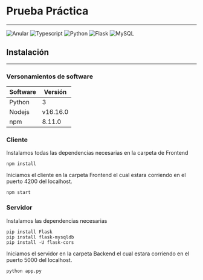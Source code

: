 # Prueba Práctica
--- 

![Anular](https://img.shields.io/badge/Angular-gray?style=flat-square&logo=angular)
![Typescript](https://img.shields.io/badge/Typescript-gray?style=flat-square&logo=typescript)
![Python](https://img.shields.io/badge/Python-gray?style=flat-square&logo=python)
![Flask](https://img.shields.io/badge/Flask-gray?style=flat-square&logo=flask)
![MySQL](https://img.shields.io/badge/MySQL-gray?style=flat-square&logo=mysql)

## Instalación
---

### Versonamientos de software
| Software | Versión |
|---|---|
| Python  | 3 |
| Nodejs  | v16.16.0  |
| npm | 8.11.0 |   

### Cliente

Instalamos todas las dependencias necesarias en la carpeta de Frontend

```
npm install 
```

Iniciamos el cliente en la carpeta Frontend el cual estara corriendo en el puerto 4200 del localhost.

```
npm start
``` 

### Servidor 

Instalamos las dependencias necesarias
```
pip install Flask
pip install flask-mysqldb
pip install -U flask-cors
```

Iniciamos el servidor en la carpeta Backend el cual estara corriendo en el puerto 5000 del localhost.

```
python app.py
``` 